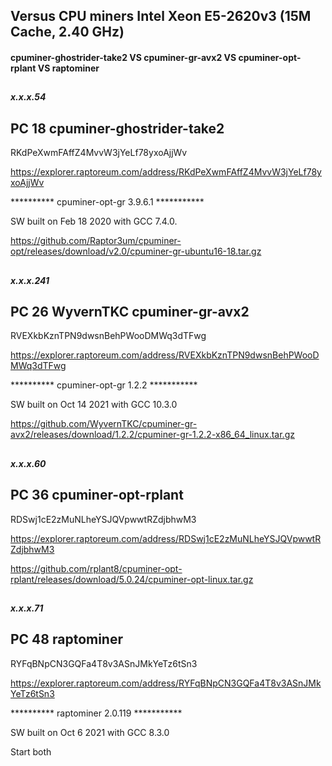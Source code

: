 ## Versus CPU miners Intel Xeon E5-2620v3 (15M Cache, 2.40 GHz)

#### cpuminer-ghostrider-take2 VS cpuminer-gr-avx2 VS cpuminer-opt-rplant VS raptominer
## 

##### x.x.x.54

## PC 18  cpuminer-ghostrider-take2 
RKdPeXwmFAffZ4MvvW3jYeLf78yxoAjjWv

https://explorer.raptoreum.com/address/RKdPeXwmFAffZ4MvvW3jYeLf78yxoAjjWv

**********  cpuminer-opt-gr 3.9.6.1  ***********

SW built on Feb 18 2020 with GCC 7.4.0.

https://github.com/Raptor3um/cpuminer-opt/releases/download/v2.0/cpuminer-gr-ubuntu16-18.tar.gz


##

##### x.x.x.241

## PC 26 WyvernTKC cpuminer-gr-avx2 
RVEXkbKznTPN9dwsnBehPWooDMWq3dTFwg

https://explorer.raptoreum.com/address/RVEXkbKznTPN9dwsnBehPWooDMWq3dTFwg

**********  cpuminer-opt-gr 1.2.2  *********** 
    
SW built on Oct 14 2021 with GCC 10.3.0
    
https://github.com/WyvernTKC/cpuminer-gr-avx2/releases/download/1.2.2/cpuminer-gr-1.2.2-x86_64_linux.tar.gz



##

##### x.x.x.60
## PC 36 cpuminer-opt-rplant
RDSwj1cE2zMuNLheYSJQVpwwtRZdjbhwM3
 
https://explorer.raptoreum.com/address/RDSwj1cE2zMuNLheYSJQVpwwtRZdjbhwM3
 
https://github.com/rplant8/cpuminer-opt-rplant/releases/download/5.0.24/cpuminer-opt-linux.tar.gz
##

##### x.x.x.71
## PC 48 raptominer
RYFqBNpCN3GQFa4T8v3ASnJMkYeTz6tSn3
 
https://explorer.raptoreum.com/address/RYFqBNpCN3GQFa4T8v3ASnJMkYeTz6tSn3

**********  raptominer 2.0.119  *********** 
 
SW built on Oct  6 2021 with GCC 8.3.0

 
 
Start both

